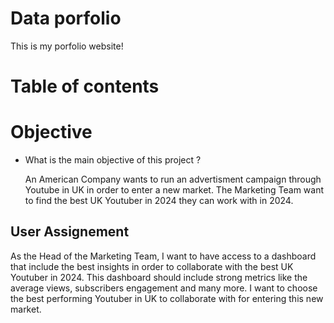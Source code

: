 # Data porfolio

This is my porfolio website!


# Table of contents





# Objective

- What is the main objective of this project ?
  
  An American Company wants to run an advertisment campaign through Youtube in UK in order to enter a new market. The Marketing Team want to find the best UK Youtuber in 2024 they can work with in 2024.

## User Assignement
  As the Head of the Marketing Team, I want to have access to a dashboard that include the best insights in order to collaborate with the best UK Youtuber in 2024.
  This dashboard should include strong metrics like the average views, subscribers engagement and many more. I want to choose the best performing Youtuber in UK to collaborate with for entering this new market.


